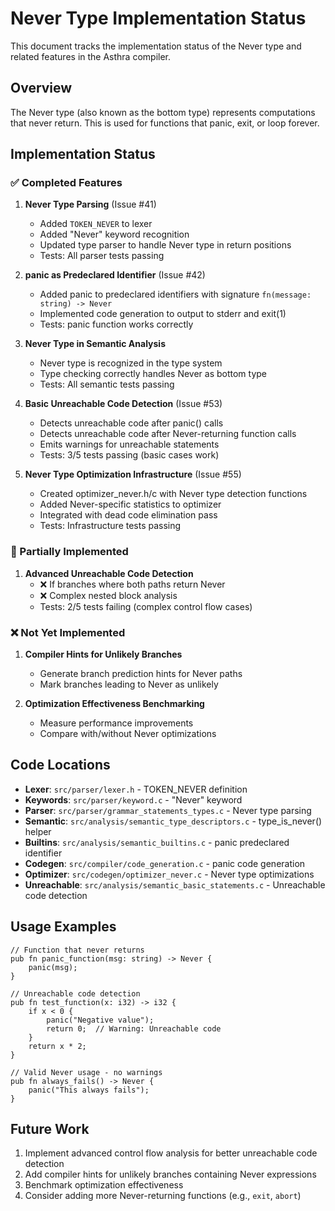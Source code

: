 # Never Type Implementation Status

This document tracks the implementation status of the Never type and related features in the Asthra compiler.

## Overview

The Never type (also known as the bottom type) represents computations that never return. This is used for functions that panic, exit, or loop forever.

## Implementation Status

### ✅ Completed Features

1. **Never Type Parsing** (Issue #41)
   - Added `TOKEN_NEVER` to lexer
   - Added "Never" keyword recognition
   - Updated type parser to handle Never type in return positions
   - Tests: All parser tests passing

2. **panic as Predeclared Identifier** (Issue #42)
   - Added panic to predeclared identifiers with signature `fn(message: string) -> Never`
   - Implemented code generation to output to stderr and exit(1)
   - Tests: panic function works correctly

3. **Never Type in Semantic Analysis**
   - Never type is recognized in the type system
   - Type checking correctly handles Never as bottom type
   - Tests: All semantic tests passing

4. **Basic Unreachable Code Detection** (Issue #53)
   - Detects unreachable code after panic() calls
   - Detects unreachable code after Never-returning function calls
   - Emits warnings for unreachable statements
   - Tests: 3/5 tests passing (basic cases work)

5. **Never Type Optimization Infrastructure** (Issue #55)
   - Created optimizer_never.h/c with Never type detection functions
   - Added Never-specific statistics to optimizer
   - Integrated with dead code elimination pass
   - Tests: Infrastructure tests passing

### 🔧 Partially Implemented

1. **Advanced Unreachable Code Detection**
   - ❌ If branches where both paths return Never
   - ❌ Complex nested block analysis
   - Tests: 2/5 tests failing (complex control flow cases)

### ❌ Not Yet Implemented

1. **Compiler Hints for Unlikely Branches**
   - Generate branch prediction hints for Never paths
   - Mark branches leading to Never as unlikely

2. **Optimization Effectiveness Benchmarking**
   - Measure performance improvements
   - Compare with/without Never optimizations

## Code Locations

- **Lexer**: `src/parser/lexer.h` - TOKEN_NEVER definition
- **Keywords**: `src/parser/keyword.c` - "Never" keyword
- **Parser**: `src/parser/grammar_statements_types.c` - Never type parsing
- **Semantic**: `src/analysis/semantic_type_descriptors.c` - type_is_never() helper
- **Builtins**: `src/analysis/semantic_builtins.c` - panic predeclared identifier
- **Codegen**: `src/compiler/code_generation.c` - panic code generation
- **Optimizer**: `src/codegen/optimizer_never.c` - Never type optimizations
- **Unreachable**: `src/analysis/semantic_basic_statements.c` - Unreachable code detection

## Usage Examples

```asthra
// Function that never returns
pub fn panic_function(msg: string) -> Never {
    panic(msg);
}

// Unreachable code detection
pub fn test_function(x: i32) -> i32 {
    if x < 0 {
        panic("Negative value");
        return 0;  // Warning: Unreachable code
    }
    return x * 2;
}

// Valid Never usage - no warnings
pub fn always_fails() -> Never {
    panic("This always fails");
}
```

## Future Work

1. Implement advanced control flow analysis for better unreachable code detection
2. Add compiler hints for unlikely branches containing Never expressions
3. Benchmark optimization effectiveness
4. Consider adding more Never-returning functions (e.g., `exit`, `abort`)